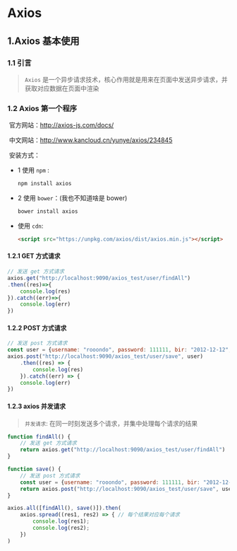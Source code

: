 # Axios

## 1.Axios 基本使用

### 1.1 引言

> `Axios` 是一个异步请求技术，核心作用就是用来在页面中发送异步请求，并获取对应数据在页面中渲染

### 1.2 Axios 第一个程序

​	官方网站：http://axios-js.com/docs/

​	中文网站：http://www.kancloud.cn/yunye/axios/234845

​	安装方式：

- 1 使用 `npm` :

  ```markdown
  npm install axios
  ```

  

- 2 使用 `bower`：(我也不知道啥是 bower)

  ```markdown
  bower install axios
  ```

  

- 使用 `cdn`:

  ```markdown
  <script src="https://unpkg.com/axios/dist/axios.min.js"></script>
  ```

  

#### 1.2.1 GET 方式请求

```javascript
// 发送 get 方式请求
axios.get("http://localhost:9090/axios_test/user/findAll")
.then((res)=>{
    console.log(res)
}).catch((err)=>{
    console.log(err)
})
```

#### 1.2.2 POST 方式请求

```javascript
// 发送 post 方式请求
const user = {username: "rooondo", password: 111111, bir: "2012-12-12", gender: "男"}
axios.post("http://localhost:9090/axios_test/user/save", user)
    .then((res) => {
        console.log(res)
    }).catch((err) => {
    console.log(err)
})
```

#### 1.2.3 axios 并发请求

> `并发请求`: 在同一时刻发送多个请求，并集中处理每个请求的结果

```javascript
function findAll() {
    // 发送 get 方式请求
    return axios.get("http://localhost:9090/axios_test/user/findAll")
}

function save() {
    // 发送 post 方式请求
    const user = {username: "rooondo", password: 111111, bir: "2012-12-12", gender: "男"}
    return axios.post("http://localhost:9090/axios_test/user/save", user)
}

axios.all([findAll(), save()]).then(
    axios.spread((res1, res2) => { // 每个结果对应每个请求
        console.log(res1);
        console.log(res2);
    })
)
```